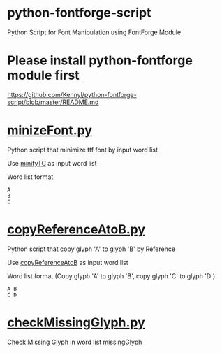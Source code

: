 # python-fontforge-script

Python Script for Font Manipulation using FontForge Module

# Please install python-fontforge module first
https://github.com/Kennyl/python-fontforge-script/blob/master/README.md
# [minizeFont.py](https://github.com/Kennyl/python-fontforge-script/blob/master/minizeFont.py)

Python script that minimize ttf font by input word list

Use [minifyTC](https://github.com/Kennyl/python-fontforge-script/blob/master/minifyTC) as input word list

Word list format
```
A
B
C
```

# [copyReferenceAtoB.py](https://github.com/Kennyl/python-fontforge-script/blob/master/copyReferenceAtoB.py)

Python script that copy glyph 'A' to glyph 'B' by Reference

Use [copyReferenceAtoB](https://github.com/Kennyl/python-fontforge-script/blob/master/copyReferenceAtoB) as input word list

Word list format (Copy glyph 'A' to glyph 'B', copy glyph 'C' to glyph 'D')
```
A B
C D
```

# [checkMissingGlyph.py](https://github.com/Kennyl/python-fontforge-script/blob/master/checkMissingGlyph.py)

Check Missing Glyph in word list [missingGlyph](https://github.com/Kennyl/python-fontforge-script/blob/master/missingGlyph) 
